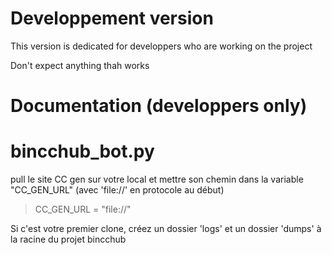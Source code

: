 # Developpement version

This version is dedicated for developpers who are working on the project

Don't expect anything thah works

# Documentation  (developpers only)

bincchub_bot.py
================

pull le site CC gen sur votre local et mettre son chemin dans la variable "CC_GEN_URL" (avec 'file://' en protocole au début)

> CC_GEN_URL = "file://<chemin local>"

Si c'est votre premier clone, créez un dossier 'logs' et un dossier 'dumps' à la racine du projet bincchub
